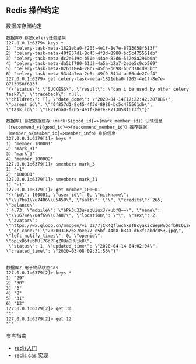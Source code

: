 ## Redis 操作约定

数据库存储约定

    数据库0 存放celery任务结果
    127.0.0.1:6379> keys *
    1) "celery-task-meta-1821eba0-f205-4e1f-8e7e-8713058f613f"
    2) "celery-task-meta-40f857d1-8c45-4f3d-8980-bc5c475561db"
    3) "celery-task-meta-dc2e619c-b50e-44ae-82d6-532e8a296b0a"
    4) "celery-task-meta-da5bf780-61d2-4a5a-b2a7-2ede5c9cb569"
    5) "celery-task-meta-826318e4-28c7-45f5-b698-b5c378cd93bc"
    6) "celery-task-meta-53a4a7ea-2e6c-49f9-8414-ae66cde27ef4"
    127.0.0.1:6379> get celery-task-meta-1821eba0-f205-4e1f-8e7e-8713058f613f
    "{\"status\": \"SUCCESS\", \"result\": \"can i be used by other celery task?\", \"traceback\": null,
    \"children\": [], \"date_done\": \"2020-04-14T17:22:42.207089\", \"parent_id\": \"40f857d1-8c45-4f3d-8980-bc5c475561db\",
    \"task_id\": \"1821eba0-f205-4e1f-8e7e-8713058f613f\"}"

    数据库1 存放数据缓存（mark+${good_id}=>{mark_member_id}）认领信息 （recommend_+${good_id}=>{recommend_member_id}）推荐数据 （member_${member_id}=>member_info）身份信息
    127.0.0.1:6379[1]> keys *
    1) "member_100001"
    2) "mark_31"
    3) "mark_3"
    4) "member_100002"
    127.0.0.1:6379[1]> smembers mark_3
    1) "-1"
    2) "100001"
    127.0.0.1:6379[1]> smembers mark_31
    1) "-1"
    127.0.0.1:6379[1]> get member_100001
    "{\"id\": 100001, \"user_id\": 0, \"nickname\": \"\\u7ba1\\u7406\\u5458\", \"salt\": \"\", \"credits\": 265, \"balance\"
    : 4.73, \"mobile\": \"bPk3u33u+sqUiuxJ/+ubfQ==\", \"name\": \"\\u674e\\u4f69\\u7487\", \"location\": \"\", \"sex\": 2,
     \"avatar\": \"https://wx.qlogo.cn/mmopen/vi_32/7jCR4QflwchksTBcyakicSepWVQdfbHIQL2glRrkY7ic52iaXqfuBb2tlQ8ELlaGWZDXFgKM4zAMeQZSiaaJtibI3gQ/132\",
     \"qr_code\": \"20200316/687bee77-e5bf-44b8-b341-d63f1abdc853.jpg\", \"left_notify_times\": 0, \"openid\": \"opLxO5fubMUl7GdPFgZOUaDHUik8\",
     \"status\": 1, \"updated_time\": \"2020-04-14 04:02:04\", \"created_time\": \"2020-03-08 09:31:56\"}"


    数据库2 用于物品状态cas
    127.0.0.1:6379[2]> keys *
    1) "29"
    2) "30"
    3) "3"
    4) "8"
    5) "31"
    6) "12"
    127.0.0.1:6379[2]> get 30
    "1"
    127.0.0.1:6379[2]> get 12
    "1"


参考指南
 * [redis入门](http://try.redis.io/)
 * [redis cas 实现](https://www.jianshu.com/p/458947bca341)